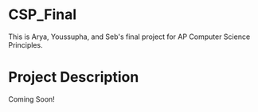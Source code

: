 # CSP_Final
This is Arya, Youssupha, and Seb's final project for AP Computer Science Principles.

# Project Description
Coming Soon!

